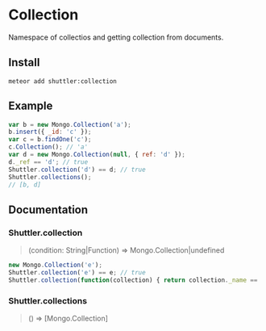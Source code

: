 # Collection

Namespace of collectios and getting collection from documents.

## Install

```
meteor add shuttler:collection
```

## Example

```js
var b = new Mongo.Collection('a');
b.insert({ _id: 'c' });
var c = b.findOne('c');
c.Collection(); // 'a'
var d = new Mongo.Collection(null, { ref: 'd' });
d._ref == 'd'; // true
Shuttler.collection('d') == d; // true
Shuttler.collections();
// [b, d]
```

## Documentation

### Shuttler.collection
> (condition: String|Function) => Mongo.Collection|undefined

```js
new Mongo.Collection('e');
Shuttler.collection('e') == e; // true
Shuttler.collection(function(collection) { return collection._name == 'e'; }) == e; // true
```

### Shuttler.collections
> () => [Mongo.Collection]